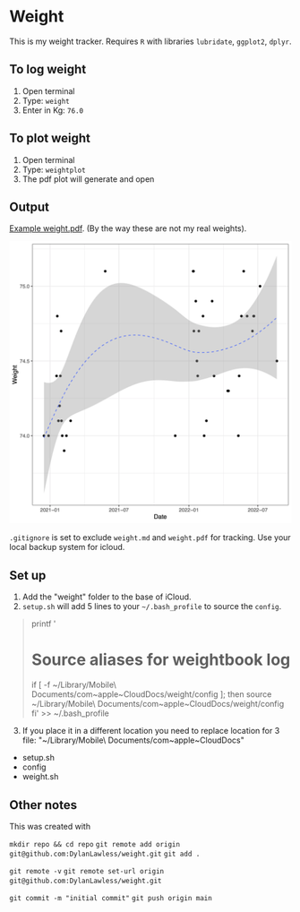 # Weight
This is my weight tracker.
Requires `R` with libraries `lubridate`, `ggplot2`, `dplyr`.

## To log weight

1. Open terminal
2. Type: `weight`
3. Enter in Kg: `76.0`

## To plot weight

1. Open terminal
2. Type: `weightplot`
3. The pdf plot will generate and open

## Output
[Example weight.pdf](weight_example.pdf).
(By the way these are not my real weights).

![Weight plot example](weight_example.png?raw=true "Title")


`.gitignore` is set to exclude `weight.md` and `weight.pdf` for tracking. 
Use your local backup system for icloud.

## Set up
1. Add the "weight" folder to the base of iCloud. 
2. `setup.sh` will add 5 lines to your `~/.bash_profile` to source the `config`.

> printf '
> 
> # Source aliases for weightbook log
> if [ -f ~/Library/Mobile\ Documents/com~apple~CloudDocs/weight/config ];
> 	then source ~/Library/Mobile\ Documents/com~apple~CloudDocs/weight/config
> fi' >> ~/.bash_profile

3. If you place it in a different location you need to replace location for 3 file:
"~/Library/Mobile\ Documents/com~apple~CloudDocs"

* setup.sh
* config
* weight.sh

## Other notes
This was created with

`mkdir repo && cd repo`
`git remote add origin git@github.com:DylanLawless/weight.git`
`git add .`

`git remote -v`
`git remote set-url origin git@github.com:DylanLawless/weight.git`

`git commit -m "initial commit"`
`git push origin main`


